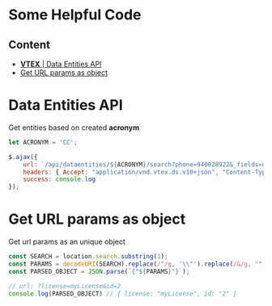 # Some Helpful Code

## Content
  - [**VTEX** | Data Entities API](#data-entities-api)
  - [Get URL params as object](#get-url-params-as-object)

# Data Entities API
Get entities based on created **acronym**

```js
let ACRONYM = 'CC';

$.ajax({
    url: `/api/dataentities/${ACRONYM}/search?phone=940028922&_fields=name,mail`,
    headers: { Accept: "application/vnd.vtex.ds.v10+json", "Content-Type": "application/json" },
    success: console.log
});
```

# Get URL params as object
Get url params as an unique object

```js
const SEARCH = location.search.substring(1);
const PARAMS = decodeURI(SEARCH).replace(/"/g, '\\"').replace(/&/g, '","').replace(/=/g, '":"');
const PARSED_OBJECT = JSON.parse(`{"${PARAMS}"}`);

// url: ?license=myLicense&id=2
console.log(PARSED_OBJECT) // { license: "myLicense", id: "2" }
```
